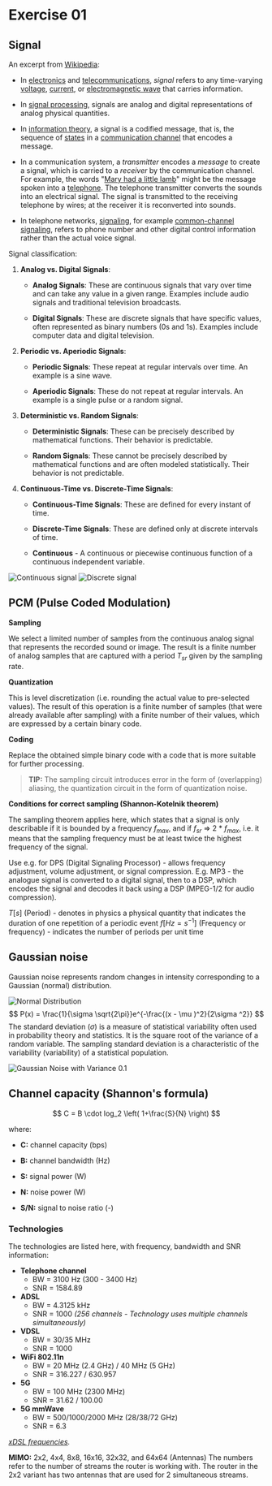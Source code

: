 # Exercise 01

## Signal

An excerpt from [Wikipedia](https://en.wikipedia.org/wiki/Signal):

- In [electronics](https://en.wikipedia.org/wiki/Electronics) and [telecommunications](https://en.wikipedia.org/wiki/Telecommunications), *signal* refers to any time-varying [voltage](https://en.wikipedia.org/wiki/Voltage), [current](https://en.wikipedia.org/wiki/Electric_current), or [electromagnetic wave](https://en.wikipedia.org/wiki/Electromagnetic_wave) that carries information.

- In [signal processing](https://en.wikipedia.org/wiki/Signal_processing), signals are analog and digital representations of analog physical quantities.
- In [information theory](https://en.wikipedia.org/wiki/Information_theory), a signal is a codified message, that is, the sequence of [states](https://en.wikipedia.org/wiki/State_variable) in a [communication channel](https://en.wikipedia.org/wiki/Communication_channel) that encodes a message.
- In a communication system, a *transmitter* encodes a *message* to create a signal, which is carried to a *receiver* by the communication channel.  For example, the words "[Mary had a little lamb](https://en.wikipedia.org/wiki/Mary_had_a_little_lamb)" might be the message spoken into a [telephone](https://en.wikipedia.org/wiki/Telephone). The telephone transmitter converts the sounds into an electrical  signal. The signal is transmitted to the receiving telephone by wires;  at the receiver it is reconverted into sounds.
- In telephone networks, [signaling](https://en.wikipedia.org/wiki/Signaling_(telecommunications)), for example [common-channel signaling](https://en.wikipedia.org/wiki/Common-channel_signaling), refers to phone number and other digital control information rather than the actual voice signal.

Signal classification:

1. **Analog vs. Digital Signals**:

   - **Analog Signals**: These are continuous signals that vary over time and can take any value in a given range. Examples include audio signals and traditional television broadcasts.

   - **Digital Signals**: These are discrete signals that have specific values, often represented as binary numbers (0s and 1s). Examples include computer data and digital television.

1. **Periodic vs. Aperiodic Signals**:

   - **Periodic Signals**: These repeat at regular intervals over time. An example is a sine wave.

   - **Aperiodic Signals**: These do not repeat at regular intervals. An example is a single pulse or a random signal.

1. **Deterministic vs. Random Signals**:

   - **Deterministic Signals**: These can be precisely described by mathematical functions. Their behavior is predictable.

   - **Random Signals**: These cannot be precisely described by mathematical functions and are often modeled statistically. Their behavior is not predictable.

1. **Continuous-Time vs. Discrete-Time Signals**:

   - **Continuous-Time Signals**: These are defined for every instant of time.

   - **Discrete-Time Signals**: These are defined only at discrete intervals of time.

   - **Continuous** - A continuous or piecewise continuous function of a continuous independent variable.


<img src="fig/continuous.png" alt="Continuous signal"  />

<img src="fig/discrete.png" alt="Discrete signal"  />
      

## PCM (Pulse Coded Modulation)

**Sampling** 

We select a limited number of samples from the continuous analog signal that represents the recorded sound or image. 
The result is a finite number of analog samples that are captured with a period $T_{sr}$ given by the sampling rate.

**Quantization**

This is level discretization (i.e. rounding the actual value to pre-selected values). 
The result of this operation is a finite number of samples (that were already available after sampling) with a finite number of their values, which are expressed by a certain binary code.

**Coding**

Replace the obtained simple binary code with a code that is more suitable for further processing.

> **TIP:** The sampling circuit introduces error in the form of (overlapping) aliasing, the quantization circuit in the form of quantization noise.

**Conditions for correct sampling (Shannon-Kotelnik theorem)**

The sampling theorem applies here, which states that a signal is only describable if it is bounded by a frequency $f_{max}$, and if $f_{sr}$ => 2 * $f_{max}$, i.e. it means that the sampling frequency must be at least twice the highest frequency of the signal.  

Use e.g. for DPS (Digital Signaling Processor) - allows frequency adjustment, volume adjustment, or signal compression. E.g. MP3 - the analogue signal is converted to a digital signal, then to a DSP, which encodes the signal and decodes it back using a DSP (MPEG-1/2 for audio compression).

$T[s]$ (Period) - denotes in physics a physical quantity that indicates the duration of one repetition of a periodic event
$f[Hz = s^{-1}]$ (Frequency or frequency) - indicates the number of periods per unit time

## Gaussian noise

Gaussian noise represents random changes in intensity corresponding to a Gaussian (normal) distribution.

![Normal Distribution](fig/normal.png)
$$
P(x) = \frac{1}{\sigma \sqrt{2\pi}}e^{-\frac{(x - \mu )^2}{2\sigma ^2}}
$$
The standard deviation ($\sigma$) is a measure of statistical variability often used in probability theory and statistics. 
It is the square root of the variance of a random variable. The sampling standard deviation is a characteristic of the variability (variability) of a statistical population.

<img src="fig/noise.png" alt="Gaussian Noise with Variance 0.1"  />

## Channel capacity (Shannon's formula)

$$
C = B \cdot log_2 \left( 1+\frac{S}{N} \right)
$$

where:

- **C:** channel capacity (bps)
- **B:** channel bandwidth (Hz)
- **S:** signal power (W)

- **N:** noise power (W)

- **S/N:** signal to noise ratio (-)

### Technologies

The technologies are listed here, with frequency, bandwidth and SNR information:

- **Telephone channel**
    - BW = 3100 Hz  (300 - 3400 Hz)
    - SNR = 1584.89
- **ADSL**
    - BW = 4.3125 kHz
    - SNR = 1000 *(256 channels - Technology uses multiple channels simultaneously)*
- **VDSL**
    - BW = 30/35 MHz
    - SNR = 1000
- **WiFi 802.11n**
    - BW = 20 MHz (2.4 GHz) / 40 MHz (5 GHz)
    - SNR = 316.227 / 630.957
- **5G**
    - BW = 100 MHz (2300 MHz)
    - SNR = 31.62  / 100.00
- **5G mmWave**
    - BW = 500/1000/2000 MHz (28/38/72 GHz)
    - SNR = 6.3

*[xDSL frequencies](https://vi.wikipedia.org/wiki/VDSL#/media/T%E1%BA%ADp_tin:VDSL2_frequencies.png).*



**MIMO:** 2x2, 4x4, 8x8, 16x16, 32x32, and 64x64 (Antennas)
The numbers refer to the number of streams the router is working with. The router in the 2x2 variant has two antennas that are used for 2 simultaneous streams. 

